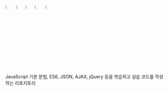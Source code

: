 <div align="flex">
  <img src="https://i.namu.wiki/i/yCVraWZKE_06HioD30dWvp_GDT0gJZlEoR3CBwIDnKELpaALCuc-f-FdkrBWWNKkW3Ucme5gEiS5zJuIi37bgn2Z6L6-zQbG-2dZ6l5Lwd1AWH_wOqCt6PNBJoB9W5GGtOFtd2PFHMMLufwHXSPrEg.svg" width="5%">&nbsp;
  <img src="https://cdn.freebiesupply.com/logos/large/2x/es6-logo-png-transparent.png" width="5%">
  <img src="https://cdn-icons-png.flaticon.com/512/136/136525.png" width="5%">
  <img src="https://icon-library.com/images/ajax-icon/ajax-icon-7.jpg" width="5%">&nbsp;
  <img src="https://blog.kakaocdn.net/dn/bwLdHi/btqAIEhUJXu/ZJYz3SlI9zCZCf6wmKYlBK/img.png" width="5%">
  <br><br>
  <a> JavaScript 기본 문법, ES6, JSON, AJAX, jQuery 등을 학습하고 실습 코드를 작성하는 리포지토리 </a>
</div>
